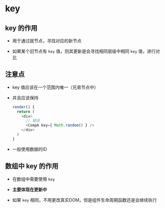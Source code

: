 # key

## key 的作用

  - 用于通过就节点，寻找对应的新节点

  - 如果某个旧节点有 `key` 值，则其更新是会寻找相同层级中相同 `key` 值，进行对比

## 注意点

  - key 值应该在一个范围内唯一（兄弟节点中）

  - 并且应该保持

    ```js
    render() {
      return (
        <div>
          // 错误
          <CompA key={ Math.random() } />
        </div>
      )
    }
    ```

  - 一般使用数据的ID

## 数组中 key 的作用

  - 在数组中需要使用 `key`

  - **主要体现在更新中**

  - 如果 `key` 相同，不用更改真实DOM，但是组件生命周期函数还是会继续执行
